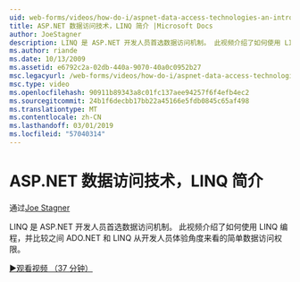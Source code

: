 ```yaml
---
uid: web-forms/videos/how-do-i/aspnet-data-access-technologies-an-introduction-to-linq
title: ASP.NET 数据访问技术，LINQ 简介 |Microsoft Docs
author: JoeStagner
description: LINQ 是 ASP.NET 开发人员首选数据访问机制。 此视频介绍了如何使用 LINQ 编程，并将进行比较的简单数据访问 betwee...
ms.author: riande
ms.date: 10/13/2009
ms.assetid: e6792c2a-02db-440a-9070-40a0c0952b27
msc.legacyurl: /web-forms/videos/how-do-i/aspnet-data-access-technologies-an-introduction-to-linq
msc.type: video
ms.openlocfilehash: 90911b89343a8c01fc137aee94257f6f4efb4ec2
ms.sourcegitcommit: 24b1f6decbb17bb22a45166e5fdb0845c65af498
ms.translationtype: MT
ms.contentlocale: zh-CN
ms.lasthandoff: 03/01/2019
ms.locfileid: "57040314"
---
```

<a name="aspnet-data-access-technologies-an-introduction-to-linq"></a>ASP.NET 数据访问技术，LINQ 简介
====================
通过[Joe Stagner](https://github.com/JoeStagner)

LINQ 是 ASP.NET 开发人员首选数据访问机制。 此视频介绍了如何使用 LINQ 编程，并比较之间 ADO.NET 和 LINQ 从开发人员体验角度来看的简单数据访问权限。

[&#9654;观看视频 （37 分钟）](https://channel9.msdn.com/Blogs/ASP-NET-Site-Videos/aspnet-data-access-technologies-an-introduction-to-linq)
